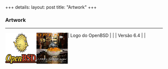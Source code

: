 +++
details:
    layout: post
    title: "Artwork"
+++

### Artwork

---

| Logo do OpenBSD | <img src="/artwork/1200px-OpenBSD_Logo_-_Cartoon_Puffy_with_textual_logo_below.svg.png" align="left" height="100" width="100" > |
| Versão 6.4 | <img src="/artwork/puffoil-64.jpg" align="left" height="100" width="100" >|

